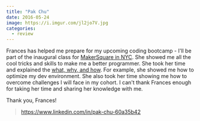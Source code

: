 ```yaml
---
title: "Pak Chu"
date: 2016-05-24
image: https://i.imgur.com/jl2jo7V.jpg
categories:
  - review
---
```


Frances has helped me prepare for my upcoming coding bootcamp - I'll be part of the inaugural class for [MakerSquare in NYC](https://makersquare.com/campuses/new-york-city). She showed me all the cool tricks and skills to make me a better programmer. She took her time and explained the [what, why, and how](https://bit.ly/bootcamp-prep). For example, she showed me how to optimize my dev environment. She also took her time showing me how to overcome challenges I will face in my cohort. I can't thank Frances enough for taking her time and sharing her knowledge with me.

Thank you, Frances!

> https://www.linkedin.com/in/pak-chu-60a35b42
